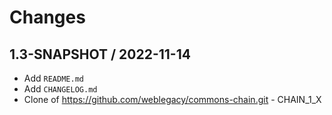 # Changes

## 1.3-SNAPSHOT / 2022-11-14

* Add `README.md`
* Add `CHANGELOG.md`
* Clone of <https://github.com/weblegacy/commons-chain.git> - CHAIN_1_X
